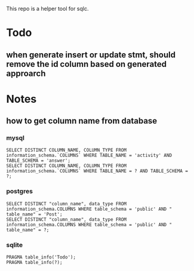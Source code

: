 This repo is a helper tool for sqlc.

# Todo
## when generate insert or update stmt, should remove the id column based on generated approarch

# Notes

## how to get column name from database

### mysql
```mysql
SELECT DISTINCT COLUMN_NAME, COLUMN_TYPE FROM information_schema.`COLUMNS` WHERE TABLE_NAME = 'activity' AND
TABLE_SCHEMA = 'answer';
SELECT DISTINCT COLUMN_NAME, COLUMN_TYPE FROM information_schema.`COLUMNS` WHERE TABLE_NAME = ? AND TABLE_SCHEMA = ?;
```

### postgres
```postgresql
SELECT DISTINCT "column_name", data_type FROM information_schema.COLUMNS WHERE table_schema = 'public' AND "
table_name" = 'Post';
SELECT DISTINCT "column_name", data_type FROM information_schema.COLUMNS WHERE table_schema = 'public' AND "
table_name" = ?;
```

### sqlite
```sqlite
PRAGMA table_info('Todo');
PRAGMA table_info(?);
```